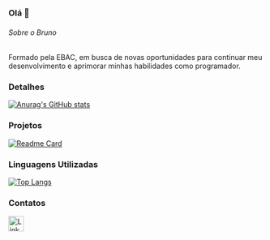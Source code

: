 ### Olá 👋

###### Sobre o Bruno
Formado pela EBAC, em busca de novas oportunidades para continuar meu desenvolvimento e aprimorar minhas habilidades como programador.

### Detalhes

[![Anurag's GitHub stats](https://github-readme-stats.vercel.app/api?username=BrunoRBT&show_icons=true&theme=dark)](https://github.com/anuraghazra/github-readme-stats)

### Projetos

[![Readme Card](https://github-readme-stats.vercel.app/api/pin/?username=BrunoRbt&repo=Efood&theme=dark&cache_seconds=30)](https://github.com/BrunoRbt/Efood)


### Linguagens Utilizadas

[![Top Langs](https://github-readme-stats.vercel.app/api/top-langs/?username=BrunoRBT&layout=compact&bg_color=000000&text_color=ffffff&title_color=00ff00&hide_border=true)](https://github.com/BrunoRbt/Efood)

### Contatos

[<img src='https://img.shields.io/badge/LinkedIn-0077B5?style=for-the-badge&logo=linkedin&logoColor=white' alt='Linkedin' height='30'>](https://www.linkedin.com/in/bruno-roberto-devr/) 
